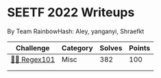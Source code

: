 # SEETF 2022 Writeups
By Team RainbowHash\: Aley, yanganyi, Shraefkt

| **Challenge**                                                                                                                                   | **Category** | **Solves** | **Points** |
|-------------------------------------------------------------------------------------------------------------------------------------------------|--------------|------------|------------|
| [🧑‍🎓 Regex101](https://github.com/Team-Rainbow-Hash/seetf-2022-writeups/blob/main/misc/%F0%9F%A7%91%E2%80%8D%F0%9F%8E%93%20Regex101/regex101.md) | Misc         | 382        | 100        |
|                                                                                                                                                 |              |            |            |
|                                                                                                                                                 |              |            |            |